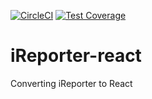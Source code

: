 [![CircleCI](https://circleci.com/gh/thislekan/iReporter-react.svg?style=svg)](https://circleci.com/gh/thislekan/iReporter-react) [![Test Coverage](https://api.codeclimate.com/v1/badges/4ee44b5be089e464ba9a/test_coverage)](https://codeclimate.com/github/thislekan/iReporter-react/test_coverage)

# iReporter-react
Converting iReporter to React
